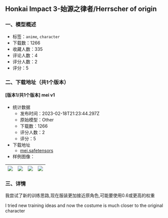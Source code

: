 ## Honkai Impact 3-始源之律者/Herrscher of origin
### 一、模型概述

- 标签：`anime`, `character`
- 下载数：1266
- 收藏人数：335
- 评论人数：4
- 评分人数：2
- 评分：5

### 二、下载地址（共1个版本）

#### [版本1/共1个版本] mei v1

- 统计数据
  - 发布时间：2023-02-18T21:23:44.297Z
  - 原始模型：Other
  - 下载数：1266
  - 评分人数：2
  - 评分：5
- 下载地址
  - [mei.safetensors](https://civitai.com/api/download/models/12307)
- 样例图像：

| <img src="https://image.civitai.com/xG1nkqKTMzGDvpLrqFT7WA/bc9987a2-0803-4115-58ab-df34eb482800/width=450/118418.jpeg" /> | <img src="https://image.civitai.com/xG1nkqKTMzGDvpLrqFT7WA/192041af-cd24-4477-d10b-79c02b581600/width=450/118444.jpeg" /> | <img src="https://image.civitai.com/xG1nkqKTMzGDvpLrqFT7WA/70c85e8a-a6cf-4d43-b384-9fc423a96500/width=450/118423.jpeg" /> | <img src="https://image.civitai.com/xG1nkqKTMzGDvpLrqFT7WA/10c0da70-b3e4-4ffb-9eb4-bfdf24c2ed00/width=450/118422.jpeg" /> |
| ---- | ---- | ---- | ---- |


### 三、详情
<p>我尝试了新的训练思路,现在服装更加接近原角色,可能要使用0.6或更高的权重</p><p>I tried new training ideas and now the costume is much closer to the original character</p>